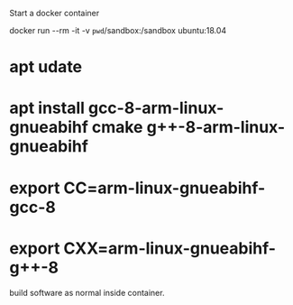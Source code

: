
Start a docker container

docker run --rm -it -v `pwd`/sandbox:/sandbox ubuntu:18.04

# apt udate
# apt install gcc-8-arm-linux-gnueabihf cmake g++-8-arm-linux-gnueabihf
# export CC=arm-linux-gnueabihf-gcc-8
# export CXX=arm-linux-gnueabihf-g++-8

build software as normal inside container.
